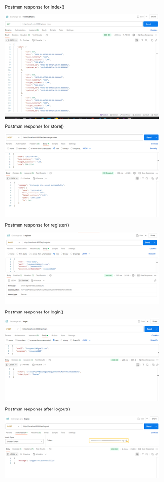 Postman response for index()

![alt text](image.png)



Postman response for store() 

![alt text](image-1.png)


Postman response for register() 

![alt text](image-2.png)


Postman response for login()

![alt text](image-3.png)


Postman response after logout()

![alt text](image-4.png)